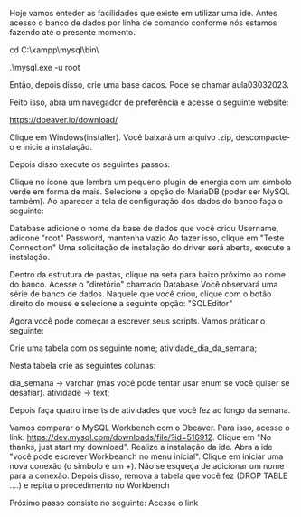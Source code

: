 Hoje vamos enteder as facilidades que existe em utilizar uma ide. Antes acesso o banco 
de dados por linha de comando conforme nós estamos fazendo até o presente momento.

 cd C:\xampp\mysql\bin\

 .\mysql.exe -u root


Então, depois disso, crie uma base dados. Pode se chamar aula03032023. 

Feito isso, abra um navegador de preferência e acesse o seguinte website:

https://dbeaver.io/download/


Clique em Windows(installer). Você baixará um arquivo .zip, descompacte-o e inicie a instalação.

Depois disso execute os seguintes passos:

Clique no ícone que lembra um pequeno plugin de energia com um símbolo verde em forma de mais. 
Selecione a opção do MariaDB (poder ser MySQL também).
Ao aparecer a tela de configuração dos dados do banco faça o seguinte:

Database adicione o nome da base de dados que você criou
Username, adicone "root"
Password, mantenha vazio
Ao fazer isso, clique em "Teste Connection" 
Uma solicitação de instalação do driver será aberta, execute a instalação. 


Dentro da estrutura de pastas, clique na seta para baixo próximo ao nome do banco.
Acesse o "diretório" chamado Database
Você observará uma série de banco de dados. Naquele que você criou, clique com o botão direito do mouse e selecione a seguinte opção: 
"SQLEditor"



Agora você pode começar a escrever seus scripts. Vamos práticar o seguinte:


Crie uma tabela com os seguinte nome; atividade_dia_da_semana;

Nesta tabela crie as seguintes colunas:

dia_semana -> varchar (mas você pode tentar usar enum se você quiser se desafiar).
atividade -> text; 



Depois faça quatro inserts de atividades que você fez ao longo da semana.



Vamos comparar o MySQL Workbench com o Dbeaver. Para isso, acesse o link: https://dev.mysql.com/downloads/file/?id=516912. Clique em "No thanks, just start my download". Realize a instalação da ide. Abra a ide "você pode escrever Workbeanch no menu inicial". Clique em iniciar uma nova conexão (o simbolo é um +). Não se esqueça de adicionar um nome para a conexão. Depois disso, remova a tabela que você fez (DROP TABLE ....) e repita o procedimento no Workbench

Próximo passo consiste no seguinte: Acesse o link 



